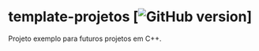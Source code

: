 # template-projetos [![GitHub version](https://badge.fury.io/gh/boennemann%2Fbadges.svg)]

Projeto exemplo para futuros projetos em C++.


